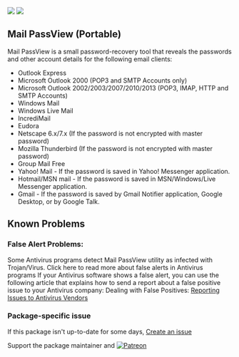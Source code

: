 [![](https://img.shields.io/chocolatey/v/mailpv.portable?color=green&label=mailpv.portable)](https://chocolatey.org/packages/mailpv.portable) [![](https://img.shields.io/chocolatey/dt/mailpv.portable)](https://chocolatey.org/packages/mailpv.portable)

## Mail PassView (Portable)

Mail PassView is a small password-recovery tool that reveals the passwords and other account details for the following email clients:

*  Outlook Express
*  Microsoft Outlook 2000 (POP3 and SMTP Accounts only)
*  Microsoft Outlook 2002/2003/2007/2010/2013 (POP3, IMAP, HTTP and SMTP Accounts)
*  Windows Mail
*  Windows Live Mail
*  IncrediMail
*  Eudora
*  Netscape 6.x/7.x (If the password is not encrypted with master password)
*  Mozilla Thunderbird (If the password is not encrypted with master password)
*  Group Mail Free
*  Yahoo! Mail - If the password is saved in Yahoo! Messenger application.
*  Hotmail/MSN mail - If the password is saved in MSN/Windows/Live Messenger application.
*  Gmail - If the password is saved by Gmail Notifier application, Google Desktop, or by Google Talk.
 
## Known Problems
### False Alert Problems: 
Some Antivirus programs detect Mail PassView utility as infected with Trojan/Virus. Click here to read more about false alerts in Antivirus programs
If your Antivirus software shows a false alert, you can use the following article that explains how to send a report about a false positive issue to your Antivirus company:
Dealing with False Positives: [Reporting Issues to Antivirus Vendors](https://www.av-comparatives.org/dealing-with-false-positives-reporting-issues-to-antivirus-vendors/)


### Package-specific issue
If this package isn't up-to-date for some days, [Create an issue](https://github.com/tunisiano187/Chocolatey-packages/issues/new/choose)

Support the package maintainer and [![Patreon](https://cdn.jsdelivr.net/gh/tunisiano187/Chocolatey-packages@d15c4e19c709e7148588d4523ffc6dd3cd3c7e5e/icons/patreon.png)](https://www.patreon.com/tunisiano)
